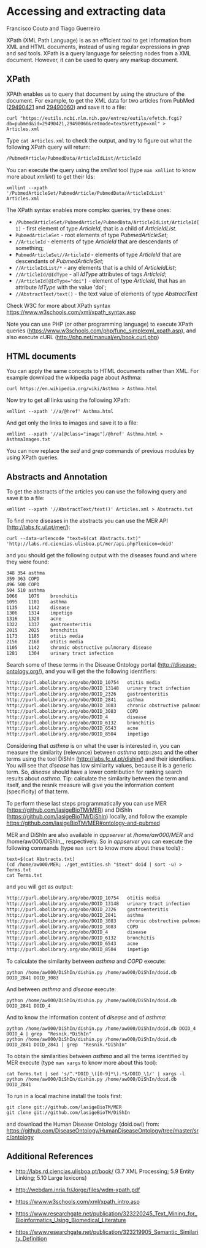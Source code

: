 # Accessing and extracting data
Francisco Couto and Tiago Guerreiro

XPath (XML Path Language) is as an efficient tool to get information from XML and HTML documents, 
instead of using regular expressions in _grep_ and _sed_ tools.
XPath is a query language for selecting nodes from a XML document. 
However, it can be used to query any markup document. 


## XPath

XPAth enables us to query that document by using the structure of the document.
For example, to get the XML data for two articles from PubMed ([29490421](https://www.ncbi.nlm.nih.gov/pubmed/29490421) and [29490060](https://www.ncbi.nlm.nih.gov/pubmed/29490060)) 
and save it to a file:
```shell
curl "https://eutils.ncbi.nlm.nih.gov/entrez/eutils/efetch.fcgi?db=pubmed&id=29490421,29490060&retmode=text&rettype=xml" > Articles.xml 
```

Type ```cat Articles.xml``` to check the output, and try to figure out what the following XPath query will return:

```txt
/PubmedArticle/PubmedData/ArticleIdList/ArticleId 
```

You can execute the query using the _xmllint_ tool (type ```man xmllint``` to know more about _xmllint_) to get their Ids:

```shell
xmllint --xpath '/PubmedArticleSet/PubmedArticle/PubmedData/ArticleIdList' Articles.xml
```

The XPath syntax enables more complex queries, try these ones:

- ```/PubmedArticleSet/PubmedArticle/PubmedData/ArticleIdList/ArticleId[1]``` - first element of type _ArticleId_, that is a child of _ArticleIdList_.
- ```PubmedArticleSet``` - root elements of type _PubmedArticleSet_;
- ```//ArticleId``` - elements of type _ArticleId_ that are descendants of something;
- ```PubmedArticleSet//ArticleId``` - elements of type _ArticleId_ that are descendants of _PubmedArticleSet_; 
- ```//ArticleIdList/*``` - any elements that is a child of _ArticleIdList_;
- ```//ArticleId/@IdType``` - all _IdType_ attributes of tags _ArticleId_;
- ```//ArticleId[@IdType="doi"]``` - element of type _ArticleId_, that has an attribute _IdType_ with the value 'doi';
- ```//AbstractText/text()``` - the text value of elements of type _AbstractText_ 

Check W3C for more about XPath syntax https://www.w3schools.com/xml/xpath_syntax.asp

Note you can use PHP (or other programming language) to execute XPath queries (https://www.w3schools.com/php/func_simplexml_xpath.asp),
and also execute cURL (http://php.net/manual/en/book.curl.php)


## HTML documents 

You can apply the same concepts to HTML documents rather than XML. 
For example download the wikipedia page about Asthma:

```shell
curl https://en.wikipedia.org/wiki/Asthma > Asthma.html
```

Now try to get all links using the following XPath:

```shell
xmllint --xpath '//a/@href' Asthma.html 
```

And get only the links to images and save it to a file: 

```shell
xmllint --xpath '//a[@class="image"]/@href' Asthma.html > AsthmaImages.txt
```

You can now replace the _sed_ and _grep_ commands of previous modules by using XPath queries.

## Abstracts and Annotation

To get the abstracts of the articles you can use the following query and save it to a file:
```shell
xmllint --xpath '//AbstractText/text()' Articles.xml > Abstracts.txt
```

To find more diseases in the abstracts you can use the MER API (http://labs.fc.ul.pt/mer/):
```shell
curl --data-urlencode "text=$(cat Abstracts.txt)" 'http://labs.rd.ciencias.ulisboa.pt/mer/api.php?lexicon=doid'
```

and you should get the following output with the diseases found and where they were found: 
```txt
348	354	asthma
359	363	COPD
496	500	COPD
504	510	asthma
1066	1076	bronchitis
1095	1101	asthma
1135	1142	disease
1306	1314	impetigo
1316	1320	acne
1322	1337	gastroenteritis
2015	2025	bronchitis
1173	1185	otitis media
2156	2168	otitis media
1105	1142	chronic obstructive pulmonary disease
1281	1304	urinary tract infection
```

Search some of these terms in the Disease Ontology portal (http://disease-ontology.org/), and you will get the the following identifiers:
```txt
http://purl.obolibrary.org/obo/DOID_10754	otitis media
http://purl.obolibrary.org/obo/DOID_13148	urinary tract infection
http://purl.obolibrary.org/obo/DOID_2326	gastroenteritis
http://purl.obolibrary.org/obo/DOID_2841	asthma
http://purl.obolibrary.org/obo/DOID_3083	chronic obstructive pulmonary disease
http://purl.obolibrary.org/obo/DOID_3083	COPD
http://purl.obolibrary.org/obo/DOID_4		disease
http://purl.obolibrary.org/obo/DOID_6132	bronchitis
http://purl.obolibrary.org/obo/DOID_6543	acne
http://purl.obolibrary.org/obo/DOID_8504	impetigo
```
Considering that _asthma_ is on what the user is interested in, you can measure the similarity (relevance) between _asthma_ ```DOID:2841``` and 
the other terms using the tool DiShIn (http://labs.fc.ul.pt/dishin/) and their identifiers. 
You will see that _disease_ has low similarity values, because it is a generic term. So, _disease_ should have a lower contribution for ranking search results about _asthma_. Tip: calculate the similarity between the term and itself, and the resnik measure will give you the information content (specificity) of that term.  

To perform these last steps programmatically you can use MER (https://github.com/lasigeBioTM/MER) and DiShIn (https://github.com/lasigeBioTM/DiShIn) locally, 
and follow the example https://github.com/lasigeBioTM/MER#ontology-and-pubmed

MER and DiShIn are also available in _appserver_ at _/home/aw000/MER_ and /home/aw000/DiShIn_, respectively.
So in _appserver_ you can execute the following commands (type ```man sort``` to know more about these tools) :

```shell
text=$(cat Abstracts.txt) 
(cd /home/aw000/MER; ./get_entities.sh "$text" doid | sort -u) > Terms.txt
cat Terms.txt
```
and you will get as output:

```txt
http://purl.obolibrary.org/obo/DOID_10754	otitis media
http://purl.obolibrary.org/obo/DOID_13148	urinary tract infection
http://purl.obolibrary.org/obo/DOID_2326	gastroenteritis
http://purl.obolibrary.org/obo/DOID_2841	asthma
http://purl.obolibrary.org/obo/DOID_3083	chronic obstructive pulmonary disease
http://purl.obolibrary.org/obo/DOID_3083	COPD
http://purl.obolibrary.org/obo/DOID_4		disease
http://purl.obolibrary.org/obo/DOID_6132	bronchitis
http://purl.obolibrary.org/obo/DOID_6543	acne
http://purl.obolibrary.org/obo/DOID_8504	impetigo
```

To calculate the similarity between _asthma_ and _COPD_ execute:

```shell
python /home/aw000/DiShIn/dishin.py /home/aw000/DiShIn/doid.db DOID_2841 DOID_3083
```

And between _asthma_ and _disease_ execute:
```shell
python /home/aw000/DiShIn/dishin.py /home/aw000/DiShIn/doid.db DOID_2841 DOID_4
```

And to know the information content of _disease_ and of _asthma_:
```shell
python /home/aw000/DiShIn/dishin.py /home/aw000/DiShIn/doid.db DOID_4 DOID_4 | grep  "Resnik.*DiShIn"
python /home/aw000/DiShIn/dishin.py /home/aw000/DiShIn/doid.db DOID_2841 DOID_2841 | grep  "Resnik.*DiShIn"
```

To obtain the similarities between _asthma_ and all the terms identified by MER execute (type ```man xargs``` to know more about this tool):

```shell
cat Terms.txt | sed 's/^.*DOID_\([0-9]*\).*$/DOID_\1/' | xargs -l python /home/aw000/DiShIn/dishin.py /home/aw000/DiShIn/doid.db DOID_2841
```

To run in a local machine install the tools first:

```shell
git clone git://github.com/lasigeBioTM/MER
git clone git://github.com/lasigeBioTM/DiShIn
```
and download the Human Disease Ontology (doid.owl) from: https://github.com/DiseaseOntology/HumanDiseaseOntology/tree/master/src/ontology

## Additional References

- http://labs.rd.ciencias.ulisboa.pt/book/ (3.7 XML Processing; 5.9 Entity Linking; 5.10 Large lexicons)

- http://webdam.inria.fr/Jorge/files/wdm-xpath.pdf

- https://www.w3schools.com/xml/xpath_intro.asp

- https://www.researchgate.net/publication/323220245_Text_Mining_for_Bioinformatics_Using_Biomedical_Literature

- https://www.researchgate.net/publication/323219905_Semantic_Similarity_Definition

